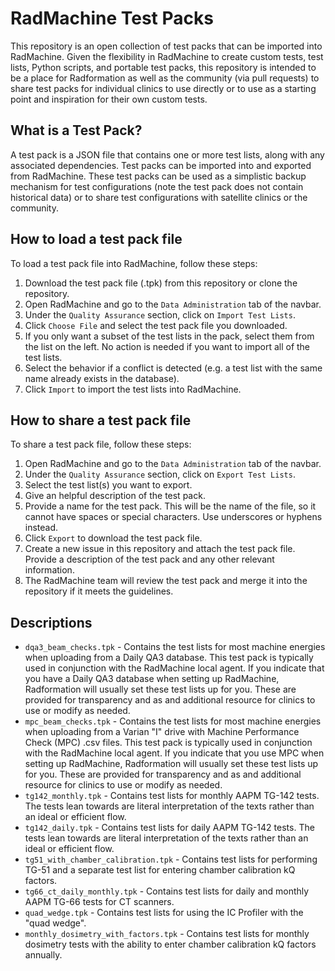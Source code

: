 RadMachine Test Packs
=====================

This repository is an open collection of test packs that can be imported into
RadMachine. Given the flexibility in RadMachine to create custom tests, test lists,
Python scripts, and portable test packs, this repository is intended to be a place for
Radformation as well as the community (via pull requests) to share test packs for individual
clinics to use directly or to use as a starting point and inspiration for their own custom tests.

What is a Test Pack?
--------------------

A test pack is a JSON file that contains one or more test lists, along with any associated dependencies. 
Test packs can be imported into and exported from RadMachine. These test packs can be used as a simplistic backup
mechanism for test configurations (note the test pack does not contain historical data) or to share test configurations
with satellite clinics or the community.

How to load a test pack file
----------------------------

To load a test pack file into RadMachine, follow these steps:

1. Download the test pack file (.tpk) from this repository or clone the repository.
2. Open RadMachine and go to the `Data Administration` tab of the navbar.
3. Under the `Quality Assurance` section, click on `Import Test Lists`.
4. Click `Choose File` and select the test pack file you downloaded.
5. If you only want a subset of the test lists in the pack, select them from the list on the left. No action is needed if you want to import all of the test lists.
6. Select the behavior if a conflict is detected (e.g. a test list with the same name already exists in the database).
7. Click `Import` to import the test lists into RadMachine.

How to share a test pack file
-----------------------------

To share a test pack file, follow these steps:

1. Open RadMachine and go to the `Data Administration` tab of the navbar.
2. Under the `Quality Assurance` section, click on `Export Test Lists`.
3. Select the test list(s) you want to export.
4. Give an helpful description of the test pack.
5. Provide a name for the test pack. This will be the name of the file, so it cannot have spaces or special characters. Use underscores or hyphens instead.
6. Click `Export` to download the test pack file.
7. Create a new issue in this repository and attach the test pack file. Provide a description of the test pack and any other relevant information.
8. The RadMachine team will review the test pack and merge it into the repository if it meets the guidelines.

Descriptions
------------

* `dqa3_beam_checks.tpk` - Contains the test lists for most machine energies when uploading from a Daily QA3 database. This test pack is typically used in conjunction with the RadMachine local agent.
  If you indicate that you have a Daily QA3 database when setting up RadMachine, Radformation will usually set these test lists up for you. These are provided for transparency and as
  and additional resource for clinics to use or modify as needed.
* `mpc_beam_checks.tpk` - Contains the test lists for most machine energies when uploading from a Varian "I" drive with Machine Performance Check (MPC) .csv files. This test pack is typically used in conjunction with the RadMachine local agent.
  If you indicate that you use MPC when setting up RadMachine, Radformation will usually set these test lists up for you. These are provided for transparency and as
  and additional resource for clinics to use or modify as needed.
* `tg142_monthly.tpk` - Contains test lists for monthly AAPM TG-142 tests. The tests lean towards are literal interpretation of the texts rather than an ideal or efficient flow.
* `tg142_daily.tpk` - Contains test lists for daily AAPM TG-142 tests. The tests lean towards are literal interpretation of the texts rather than an ideal or efficient flow.
* `tg51_with_chamber_calibration.tpk` - Contains test lists for performing TG-51 and a separate test list for entering chamber calibration kQ factors.
* `tg66_ct_daily_monthly.tpk` - Contains test lists for daily and monthly AAPM TG-66 tests for CT scanners.
* `quad_wedge.tpk` - Contains test lists for using the IC Profiler with the "quad wedge".
* `monthly_dosimetry_with_factors.tpk` - Contains test lists for monthly dosimetry tests with the ability to enter chamber calibration kQ factors annually.
